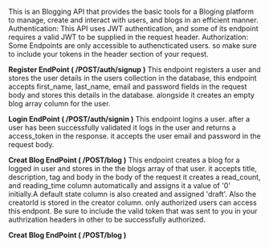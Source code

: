 This is an Blogging API that provides the basic tools for a Bloging platform to manage, create and interact with users, and blogs in an efficient manner.
Authentication: This API uses JWT authentication, and some of its endpoint requires a valid JWT to be supplied in the request header.
Authorization: Some Endpoints are only accessible to authencticated users. so make sure to include your tokens in the header section of your request.

**Register EndPoint ( /POST/auth/signup )**
    This endpoint registers a user and stores the user details in the users collection in the database, this endpoint accepts first_name, last_name, email and password fields 
    in the request body and stores this details in the database. alongside it creates an empty blog array column for the user.

**Login EndPoint ( /POST/auth/signin )**
  This endpoint logins a user. after a user has been successfully validated it logs in the user and returns a access_token in the response.
  it accepts the user email and password in the request body.
  
**Creat Blog EndPoint ( /POST/blog )**
    This endpoint creates a blog for a logged in user and stores in the the blogs array of that user. it accepts title, description, tag and body in the body of the request
    it creates a read_count, and reading_time column automatically and assigns it a value of '0' initially.A default state column is also created and assigned 'draft'.
    Also the creatorId is stored in the creator column. only authorized users can access this endpont. Be sure to include the valid token that was sent to you in your authrization
    headers in other to be successfully authorized.

**Creat Blog EndPoint ( /POST/blog )**
  
